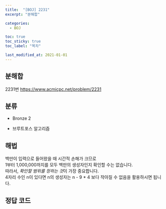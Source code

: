 ```yaml
---
title:  "[BOJ] 2231"
excerpt: "분해합"

categories:
  - BOJ

toc: true
toc_sticky: true
toc_label: "목차"

last_modified_at: 2021-01-01
---
```


## 분해합

2231번 <https://www.acmicpc.net/problem/2231>

## 분류
* Bronze 2

* 브루트포스 알고리즘

## 해법
백만이 입력으로 들어왔을 때 시간적 손해가 크므로<br>
1부터 1,000,000까지를 모두 백만의 생성자인지 확인할 수는 없습니다.<br>
따라서, *확인할 범위를 정하는 것*이 가장 중요합니다.<br>
4자리 수인 n이 있다면 n의 생성자는 n - 9 * 4 보다 작아질 수 없음을 활용하시면 됩니다.

## 정답 코드
<script src="https://gist.github.com/Geniemo/328723752f3d7707b8c68d4cb4ce4e4d.js"></script>